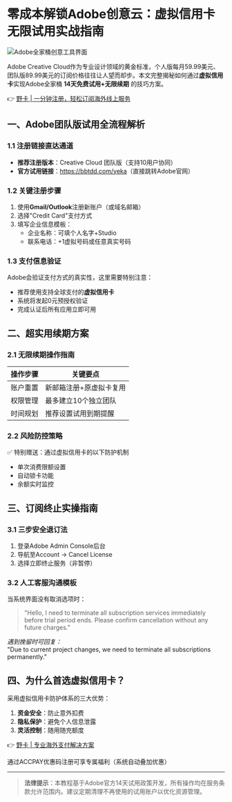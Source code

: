 # 零成本解锁Adobe创意云：虚拟信用卡无限试用实战指南

![Adobe全家桶创意工具界面](https://www.vpsdawanjia.comhttps://bbtdd.com/wp-content/uploads/img/2025/01/startyourfreetrial-png.avif)

Adobe Creative Cloud作为专业设计领域的黄金标准，个人版每月59.99美元、团队版89.99美元的订阅价格往往让人望而却步。本文完整揭秘如何通过**虚拟信用卡**实现Adobe全家桶 **14天免费试用+无限续期** 的技巧方案。

👉 [野卡 | 一分钟注册，轻松订阅海外线上服务](https://bbtdd.com/yeka)

## 一、Adobe团队版试用全流程解析

### 1.1 注册链接直达通道
- **推荐注册版本**：Creative Cloud 团队版（支持10用户协同）
- **官方试用链接**：<https://bbtdd.com/yeka>（直接跳转Adobe官网）

### 1.2 关键注册步骤
1. 使用**Gmail/Outlook**注册新账户（或域名邮箱）
2. 选择"Credit Card"支付方式
3. 填写企业信息模板：
   - 企业名称：可填个人名字+Studio
   - 联系电话：+1虚拟号码或任意真实号码

### 1.3 支付信息验证
Adobe会验证支付方式的真实性，这里需要特别注意：
- 推荐使用支持全球支付的**虚拟信用卡**
- 系统将发起0元预授权验证
- 完成认证后所有应用立即可用

## 二、超实用续期方案

### 2.1 无限续期操作指南
| 操作步骤 | 关键要点 |
|---------|----------|
| 账户重置 | 新邮箱注册+原虚拟卡复用 |
| 权限管理 | 最多建立10个独立团队 |
| 时间规划 | 推荐设置试用到期提醒 |

### 2.2 风险防控策略
✅ 特别赠送：通过虚拟信用卡的以下防护机制
- 单次消费限额设置
- 自动锁卡功能
- 余额实时监控

## 三、订阅终止实操指南

### 3.1 三步安全退订法
1. 登录Adobe Admin Console后台
2. 导航至Account → Cancel License
3. 选择立即终止服务（非暂停）

### 3.2 人工客服沟通模板
当系统界面没有取消选项时：
> "Hello, I need to terminate all subscription services immediately before trial period ends. Please confirm cancellation without any future charges."

*遇到挽留时可回复：*  
"Due to current project changes, we need to terminate all subscriptions permanently."

## 四、为什么首选虚拟信用卡？

采用虚拟信用卡防护体系的三大优势：
1. **资金安全**：防止意外扣费
2. **隐私保护**：避免个人信息泄露
3. **灵活控制**：随用随充额度

👉 [野卡 | 专业海外支付解决方案](https://bbtdd.com/yeka)  

通过ACCPAY优惠码注册可享专属福利（系统自动叠加优惠）

---

> **法律提示**：本教程基于Adobe官方14天试用政策开发，所有操作均在服务条款允许范围内。建议定期清理不再使用的试用账户以优化资源管理。